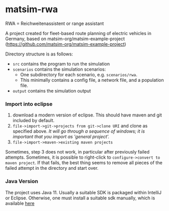 # matsim-rwa

RWA = Reichweitenassistent or range assistant

A project created for fleet-based route planning of electric vehicles in Germany, based on matsim-org/matsim-example-project (https://github.com/matsim-org/matsim-example-project)

Directory structure is as follows:
* `src` contains the program to run the simulation
* `scenarios` contains the simulation scenarios:
  * One subdirectory for each scenario, e.g. `scenarios/rwa`.
  * This minimally contains a config file, a network file, and a population file.
* `output` contains the simulation output
  
  
### Import into eclipse

1. download a modern version of eclipse. This should have maven and git included by default.
1. `file->import->git->projects from git->clone URI` and clone as specified above.  _It will go through a 
sequence of windows; it is important that you import as 'general project'._
1. `file->import->maven->existing maven projects`

Sometimes, step 3 does not work, in particular after previously failed attempts.  Sometimes, it is possible to
right-click to `configure->convert to maven project`.  If that fails, the best thing seems to remove all 
pieces of the failed attempt in the directory and start over.

### Java Version

The project uses Java 11. Usually a suitable SDK is packaged within IntelliJ or Eclipse. Otherwise, one must install a 
suitable sdk manually, which is available [here](https://openjdk.java.net/)
